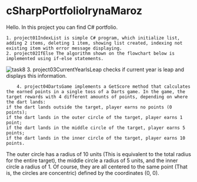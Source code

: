 # cSharpPortfolioIrynaMaroz
Hello. In this project you can find C# portfolio.

    1. project01IndexList is simple C# program, which initialize list, adding 2 items, deleting 1 item, showing list created, indexing not existing item with error message displaying.
    2. project02IfElse The algorithm shown on the flowchart below is implemented using if-else statements.

![task8](https://github.com/MarozIryna/cSharpPortfolioIrynaMaroz/assets/149661028/eed85ede-a739-4ada-873d-7038c9801356)
    3. project03CurrentYearIsLeap checks if current year is leap and displays this information.

        4. project04DartsGame implements a GetScore method that calculates the earned points in a single toss of a Darts game. In the game, the target rewards with 4 different amounts of points, depending on where the dart lands:
    if the dart lands outside the target, player earns no points (0 points);
    if the dart lands in the outer circle of the target, player earns 1 point;
    if the dart lands in the middle circle of the target, player earns 5 points;
    if the dart lands in the inner circle of the target, player earns 10 points.
The outer circle has a radius of 10 units (This is equivalent to the total radius for the entire target), the middle circle a radius of 5 units, and the inner circle a radius of 1. Of course, they are all centered to the same point (That is, the circles are concentric) defined by the coordinates (0, 0).
